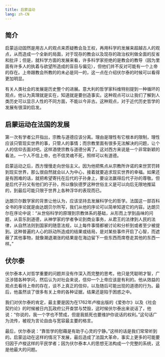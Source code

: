 ```yaml
---
title: 启蒙运动
lang: zh-CN
---
```



## 简介

启蒙运动固然是用古人的观点来质疑教会及王权，再用科学的发展来超越古人的观点，从而造成一个全新的局面，对于现存的教会以及现存的政治权利做全面的反省和批评；但是，就科学方面的发展来看，许多科学家拒绝的是教会的教导（因为里面有许多人的执着与欲望所造成的盲目与偏见），但他们并不反对可能有一个上帝的存在。上帝跟教会所教的的未必是同一的，这一点在介绍伏尔泰的时候可以看得更加明显。

有关人类社会的发展是历史整个的进展。意大利的哲学家科维特别提到一种循环的观点，他认为真理就是实在，知道就是要创造事实。这种观点可以让我们了解到人类历史可以显示人性的不同方面，不能以今非古。这种观点，对于近代历史哲学的发展有很深的启发。

## 启蒙运动在法国的发展

第一次有学者公开指出，宗教与道德应该分离。理由是理性有它根本的限制，理性应该只管现实世界的事，只管人的事情；而宗教里面有很多无法解决的问题，让个人的信仰去面对吧。这样酒使宗教与道德分离了。这对西方来说是一个非常新颖的看法，一个人不信上帝，也不信灵魂不死，照样可以有道德。

启蒙运动之后，西方慢慢走向世俗主义。因为他把焦点从宗教所许诺的来世赏罚转到现实世界，那么很自然就会以人为中心，接着就要追求现实世界的幸福。如果还是有困难的话，就把希望寄托在后代的子孙身上，要设法赢得后代子孙的尊敬。但是后代子孙又有他们的子孙，所以像狄德罗这种世俗主义是可以向后无限地推延的，到最后可能只限于世界上各种浮华的表现而已。

达朗贝尔数学家的背景让他认为，应该坚持去发展科学化的哲学。法国这一部百科全书的序论就是由达朗贝尔所写，我们从他的序论可以简单知道它的内容。达朗贝尔在序论中说：“从世俗科学的原理到宗教体系的基础，从形而上学到品味的问题，从音乐到道德，从神学家的学者争论到商业事务，从君王的法律到人民的法律，从自然法则到国家的随意法规，以上每件事情都被讨论和分析到或者至少被提到。这种普遍的人心的跃动所造成的结果或结局，是对某些事件开启了心智，而遮蔽了其他事物，就像潮退潮涨的结果是在海边留下一些东西而席卷走其他的东西一样。”

## 伏尔泰

伏尔泰本人对哲学重要的问题并没有作深入而完整的思考。他只是凭聪明才智，广泛涉猎各种学问，然后认为对社会来说，信仰一个上帝应该是有利的。他从效益的观点去看待上帝的存在，谈不上真正的信仰，以及随后可能出现的道德的行为。最后，他虽然谈了很多有关上帝的各种证据，结果还是陷于困惑之中。

我们对伏尔泰的肯定，最主要是因为在1762年卢梭出版的《爱弥尔》以及《社会契约论》的时候被日内瓦政府公开查禁与焚毁，这时候伏尔泰出来说话了，他说：“你说的，我一个字也不赞成，但是我抵死也要维护你说话的权利。”这句话广为流传，被视为言论自由与宽容最主要的格言。

最后，伏尔泰说：“靠哲学的慰藉是有助于心灵的宁静。”这样的话是我们常常听到的。启蒙运动在这样的情况下发展，最后造成了法国大革命，事实上更多的可能要归因于卢梭这样的平民学者；因为伏尔泰本人的思想无法构成一个完整的系统，这是他最大的问题。
